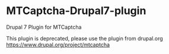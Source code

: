 # MTCaptcha-Drupal7-plugin
Drupal 7 Plugin for MTCaptcha


This plugin is deprecated, please use the plugin from drupal.org https://www.drupal.org/project/mtcaptcha
